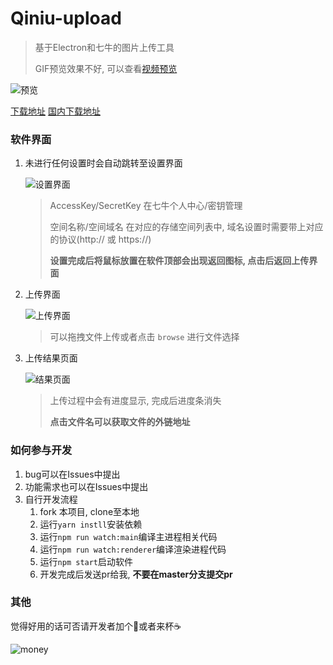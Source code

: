 # Qiniu-upload

> 基于Electron和七牛的图片上传工具
>
> GIF预览效果不好, 可以查看[视频预览](http://ofwqfk202.bkt.clouddn.com/qiniu-upload.webm)

![预览](http://ofwqfk202.bkt.clouddn.com/qiniu-upload.gif)

[下载地址](https://github.com/lleohao/qiniu-upload/releases/download/v1.0.1/Upload-1.0.1.dmg)  [国内下载地址](http://ofwqfk202.bkt.clouddn.com/Upload-1.0.1-mac.zip)



### 软件界面

1. 未进行任何设置时会自动跳转至设置界面

   ![设置界面](http://ofwqfk202.bkt.clouddn.com/qiniu-upload-setting.png)

   > AccessKey/SecretKey 在七牛个人中心/密钥管理
   >
   > 空间名称/空间域名 在对应的存储空间列表中, 域名设置时需要带上对应的协议(http:// 或 https://)
   >
   > **设置完成后将鼠标放置在软件顶部会出现返回图标, 点击后返回上传界面**

2. 上传界面

   ![上传界面](http://ofwqfk202.bkt.clouddn.com/qiniu-upload-main.png)

   > 可以拖拽文件上传或者点击 `browse` 进行文件选择

3. 上传结果页面

   ![结果页面](http://ofwqfk202.bkt.clouddn.com/qiniu-upload-result.png)

   > 上传过程中会有进度显示, 完成后进度条消失
   >
   > **点击文件名可以获取文件的外链地址**



### 如何参与开发

1. bug可以在Issues中提出
2. 功能需求也可以在Issues中提出
3. 自行开发流程
   1. fork 本项目, clone至本地
   2. 运行`yarn instll`安装依赖
   3. 运行`npm run watch:main`编译主进程相关代码
   4. 运行`npm run watch:renderer`编译渲染进程代码
   5. 运行`npm start`启动软件
   6. 开发完成后发送pr给我, **不要在master分支提交pr**



### 其他

觉得好用的话可否请开发者加个🍗或者来杯☕️

![money](http://ofwqfk202.bkt.clouddn.com/money.png)

